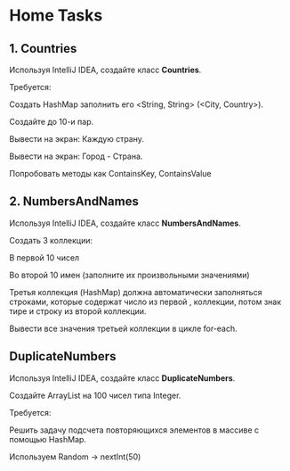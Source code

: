 # Home Tasks
## 1. Countries

Используя IntelliJ IDEA, создайте класс **Countries**. 

Требуется:

Создать HashMap заполнить его <String, String> (<City, Country>).

Создайте до 10-и пар.

Вывести на экран: Каждую страну.

Вывести на экран: Город - Страна.

Попробовать методы как ContainsKey, ContainsValue

## 2. NumbersAndNames

Используя IntelliJ IDEA, создайте класс **NumbersAndNames**.

Создать 3 коллекции:

В первой 10 чисел

Во второй 10 имен (заполните их произвольными значениями)

Третья коллекция (HashMap) должна автоматически заполняться строками, которые содержат число из первой , коллекции, потом знак тире и строку из второй коллекции.

Вывести все значения третьей коллекции в цикле for-each.

## DuplicateNumbers

Используя IntelliJ IDEA, создайте класс **DuplicateNumbers**.

Создайте  ArrayList  на 100 чисел типа Integer.

Требуется:

Решить задачу подсчета повторяющихся элементов в массиве с помощью HashMap.

Используем Random -> nextInt(50)


